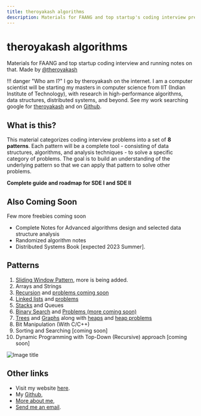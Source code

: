 ```yaml
---
title: theroyakash algorithms
description: Materials for FAANG and top startup's coding interview preparation and running notes on that.
---
```


# theroyakash algorithms

Materials for FAANG and top startup coding interview and running notes on that. Made by [@theroyakash](https://www.theroyakash.com)

!!! danger "Who am I?"
    I go by theroyakash on the internet. I am a computer scientist will be starting my masters in computer science from IIT (Indian Institute of Technology), with research in high-performance algorithms, data structures, distributed systems, and beyond. See my work searching google for [theroyakash](https://g.co/kgs/Yx9DpE) and on [Github](https://github.com/theroyakash).

## What is this?
This material categorizes coding interview problems into a set of **8 patterns**. Each pattern will be a complete tool - consisting of data structures, algorithms, and analysis techniques - to solve a specific category of problems. The goal is to build an understanding of the underlying pattern so that we can apply that pattern to solve other problems.

**Complete guide and roadmap for SDE I and SDE II**

## Also Coming Soon

Few more freebies coming soon

- Complete Notes for Advanced algorithms design and selected data structure analysis
- Randomized algorithm notes
- Distributed Systems Book [expected 2023 Summer].

## Patterns

1. [Sliding Window Pattern](https://algorithms.theroyakash.com/arrays/sliding-window/), more is being added.
2. Arrays and Strings
3. [Recursion](https://algorithms.theroyakash.com/recursion/intro/) and [problems coming soon](https://algorithms.theroyakash.com/recursion/problems/)
4. [Linked lists](https://algorithms.theroyakash.com/LinkedLists/stl-usage/) and [problems](https://algorithms.theroyakash.com/LinkedLists/problems/)
5. [Stacks](https://algorithms.theroyakash.com/stacks/usage/) and Queues
6. [Binary Search](https://algorithms.theroyakash.com/bss/) and [Problems (more coming soon)](https://algorithms.theroyakash.com/otherbinarysearch-problems/)
7. [Trees](https://algorithms.theroyakash.com/trees/implementation/) and [Graphs](https://algorithms.theroyakash.com/graph/usage/) along with [heaps](https://algorithms.theroyakash.com/heaps/heap-pq/) and [heap problems](https://algorithms.theroyakash.com/heaps/problems/)
8. Bit Manipulation (With C/C++)
9. Sorting and Searching [coming soon]
10. Dynamic Programming with Top-Down (Recursive) approach [coming soon]

![Image title](https://images.unsplash.com/photo-1630794367767-3ac02dc66bf3?ixlib=rb-1.2.1&ixid=MnwxMjA3fDB8MHxwaG90by1wYWdlfHx8fGVufDB8fHx8&auto=format&fit=crop&w=1074&q=80)

## **Other links**
- Visit my website [here](https://theroyakash.com/).
- My [Github](https://github.com/theroyakash),
- [More about me](https://theroyakash.com/about/),
- [Send me an email](mailto:hey@theroyakash.com).
